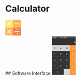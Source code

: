 # Calculator
<img src="https://github.com/JW5123/QT_project/blob/main/Calculator/IMG/calculator.png" width="10%">
<br>
## Software Interface
<img src="https://github.com/JW5123/QT_project/blob/main/Calculator/IMG/Cal.png" width="15%">
